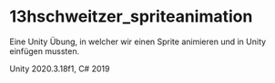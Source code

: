 # 13hschweitzer_spriteanimation

Eine Unity Übung, in welcher wir einen Sprite animieren und in Unity einfügen mussten. 

Unity 2020.3.18f1, C# 2019
